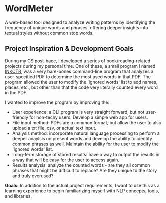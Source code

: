 # WordMeter

A web-based tool designed to analyze writing patterns by identifying the frequency of unique words and phrases, offering deeper insights into textual styles without common stop words.

## Project Inspiration & Development Goals

During my CS post-bacc, I developed a series of book/reading-related projects during my personal time. One of these, a small program I named [INKCTR](https://github.com/katerib/inkCTR), was a very bare-bones command-line program that analyzes a user-specified PDF to determine the most used words in that PDF. The program allowed the user to modify the 'ignored words' list to add names, places, etc., but other than that the code very literally counted every word in the PDF.

I wanted to improve the program by improving the:

- User experience: a CLI program is very straight forward, but not user-friendly for non-techy users. Develop a simple web app for users.
- File input method: PDFs are a common format, but allow the user to also upload a txt file, csv, or actual text input.
- Analysis method: incorporate natural language processing to perform a deeper anaylsis on present words and develop the ability to identify common phrases as well. Maintain the ability for the user to modify the 'ignored words' list.
- Long-term storage of stored results: have a way to output the results in a way that will be easy for the user to access again. 
- Results analysis: analyze the counted words - are they all common phrases that might be difficult to replace? Are they unique to the story and truly overused? 

**Goals:** In addition to the actual project requirements, I want to use this as a learning experience to begin familiarizing myself with NLP concepts, tools, and libraries.